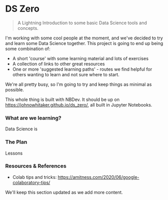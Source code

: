 # DS Zero
> A Lightning Introduction to some basic Data Science tools and concepts.


I'm working with some cool people at the moment, and we've decided to try and learn some Data Science together. This project is going to end up being some combination of:
- A short 'course' with some learning material and lots of exercises
- A collection of links to other great resources
- One or more 'suggested learning paths' - routes we find helpful for others wanting to learn and not sure where to start.

We're all pretty busy, so I'm going to try and keep things as minimal as possible. 

This whole thing is built with NBDev. It should be up on https://johnowhitaker.github.io/ds_zero/, all built in Jupyter Notebooks.

### What are we learning?

Data Science is

### The Plan

Lessons

### Resources & References

- Colab tips and tricks: https://amitness.com/2020/06/google-colaboratory-tips/


We'll keep this section updated as we add more content.

